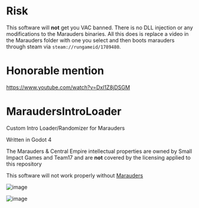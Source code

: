 # Risk

This software will **not** get you VAC banned. There is no DLL injection or any modifications to the Marauders binaries. All this does is replace a video in the Marauders folder with one you select and then boots marauders through steam via `steam://rungameid/1789480`.

# Honorable mention

https://www.youtube.com/watch?v=Dxl1Z8jDSGM

# MaraudersIntroLoader
 Custom Intro Loader/Randomizer for Marauders

Written in Godot 4

The Marauders & Central Empire intellectual properties are owned by Small Impact Games and Team17 and are **not** covered by the licensing applied to this repository

This software will not work properly without [Marauders](https://store.steampowered.com/app/1789480/Marauders/)

![image](https://github.com/ynot01/MaraudersIntroLoader/assets/28408322/bb55e855-b299-41df-8c2d-bf8b0868acbb)

![image](https://github.com/ynot01/MaraudersIntroLoader/assets/28408322/30e7077e-c9a9-4a03-8a15-e55855461f48)
